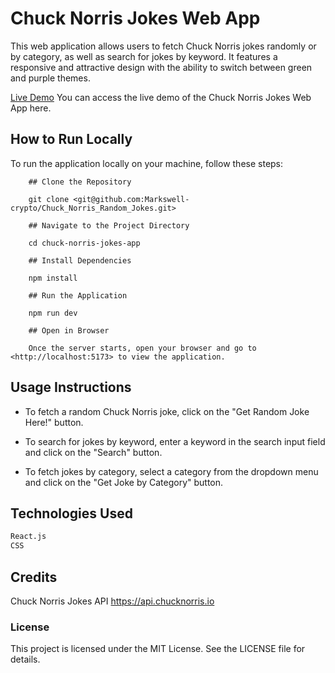 # Chuck Norris Jokes Web App

This web application allows users to fetch Chuck Norris jokes randomly or by category, as well as search for jokes by keyword. It features a responsive and attractive design with the ability to switch between green and purple themes.

[Live Demo](chuck-norris-random-jokes.vercel.app)
You can access the live demo of the Chuck Norris Jokes Web App here.

## How to Run Locally

To run the application locally on your machine, follow these steps:

        ## Clone the Repository

        git clone <git@github.com:Markswell-crypto/Chuck_Norris_Random_Jokes.git>

        ## Navigate to the Project Directory

        cd chuck-norris-jokes-app

        ## Install Dependencies

        npm install

        ## Run the Application

        npm run dev

        ## Open in Browser

        Once the server starts, open your browser and go to <http://localhost:5173> to view the application.

## Usage Instructions

- To fetch a random Chuck Norris joke, click on the "Get Random Joke Here!" button.

- To search for jokes by keyword, enter a keyword in the search input field and click on the "Search" button.

- To fetch jokes by category, select a category from the dropdown menu and click on the "Get Joke by Category" button.

## Technologies Used

```sh
React.js
CSS
```

## Credits

Chuck Norris Jokes API <https://api.chucknorris.io>

### License

This project is licensed under the MIT License. See the LICENSE file for details.
